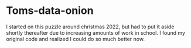 # Toms-data-onion

I started on this puzzle around christmas 2022, but had to put it aside shortly thereafter due to increasing amounts of work in school. I found my original code and realized I could do so much better now.